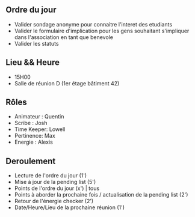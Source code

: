 ## Ordre du jour
- Valider sondage anonyme pour connaitre l'interet des etudiants
- Valider le formulaire d'implication pour les gens souhaitant s'impliquer dans l'association en tant que benevole
- Valider les statuts

## Lieu && Heure
- 15H00
- Salle de réunion D (1er étage bâtiment 42)

## Rôles
- Animateur : Quentin
- Scribe : Josh
- Time Keeper: Lowell
- Pertinence: Max
- Energie : Alexis

## Deroulement
- Lecture de l'ordre du jour (1')
- Mise à jour de la pending list (5')
- Points de l'ordre du jour (x') | tous
- Points à aborder la prochaine fois / actualisation de la pending list (2')
- Retour de l'énergie checker (2')
- Date/Heure/Lieu de la prochaine réunion (1')
